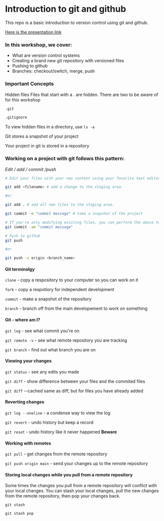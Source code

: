 # Introduction to git and github

This repo is a basic introduction to version control using git and github. 

[Here is the presentation link](https://docs.google.com/presentation/d/1XIyhUT9wJpH0moAUFvryOWQfO-txDT6yg7_mjEGFxPs/edit?usp=sharing)

### In this workshop, we cover:
- What are version control systems
- Creating a brand new git repository with versioned files
- Pushing to github
- Branches: checkout/switch, merge, push

### Important Concepts
Hidden files
Files that start with a . are hidden. There are two to be aware of for this workshop
```sh
.git

.gitignore
```

To view hidden files in a directory, use `ls -a`

Git stores a snapshot of your project

Your project in git is stored in a repository

### Working on a project with git follows this pattern:

*Edit / add / commit /push*

```sh
# Edit your files with your new content using your favorite text editor.

git add <filename> # add a change to the staging area.

#or

git add . # add all new files to the staging area.

git commit -m "commit message" # take a snapshot of the project

# If you're only modifying existing files, you can perform the above two steps in a single step
git commit -am "commit message"

# Push to github
git push

#or

git push -u origin <branch_name>
```

#### Git terminolgy
`clone` - copy a respository to your computer so you can work on it

`fork` - copy a respotiory for independent development

`commit` - make a snapshot of the repository

`branch` - branch off from the main developement to work on something

#### Git - where am I?
`git log` - see what commit you're on

`git remote -v` - see what remote repository you are tracking

`git branch` - find out what branch you are on

#### Viewing your changes
`git status` - see any edits you made

`git diff` - show difference between your files and the commited files

`git diff` --cached same as diff, but for files you have already added

#### Reverting changes
`git log --oneline` - a condense way to view the log

`git revert` - undo history but keep a record

`git reset` - undo history like it never happened **Beware**

#### Working with remotes
`git pull` - get changes from the remote repository

`git push origin main` - send your changes up to the remote repository

#### Storing local changes while you pull from a remote repository

Some times the changes you pull from a remote repository will conflict with your local changes. You can stash your local changes, pull the new changes from the remote repository, then pop your changes back.

`git stash`

`git stash pop`

